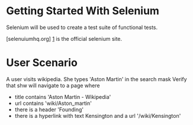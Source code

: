 # Getting Started With Selenium

Selenium will be used to create a test suite of functional tests.

[selenuiumhq.org] [1] is the official selenium site.

# User Scenario
A user visits wikipedia.
She types 'Aston Martin' in the search mask
Verify that shw will navigate to a page where
 * title contains 'Aston Martin - Wikipedia'
 * url contains 'wiki/Aston_martin'
 * there is a header 'Founding'
 * there is a hyperlink with text Kensington and a url '/wiki/Kensington'


[1]: http://seleniumhq.org/ "Official Selenium site"